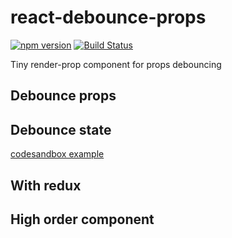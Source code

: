 # react-debounce-props
[![npm version](https://badge.fury.io/js/react-debounce-props.svg)](https://badge.fury.io/js/react-debounce-props)
[![Build Status](https://travis-ci.com/kitos/react-debounce-props.svg?branch=master)](https://travis-ci.com/kitos/react-debounce-props)

Tiny render-prop component for props debouncing

## Debounce props

## Debounce state

[codesandbox example](https://codesandbox.io/embed/o7o2yz08yq?autoresize=1&fontsize=12&hidenavigation=1)

## With redux

## High order component
